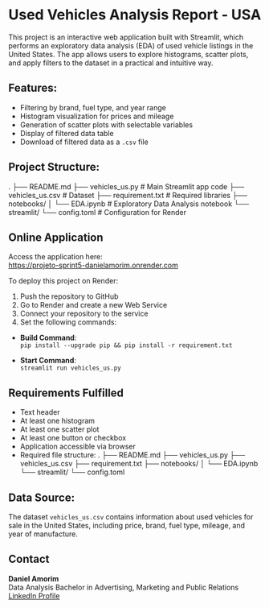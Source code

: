# Used Vehicles Analysis Report - USA

This project is an interactive web application built with Streamlit, which performs an exploratory data analysis (EDA) of used vehicle listings in the United States. The app allows users to explore histograms, scatter plots, and apply filters to the dataset in a practical and intuitive way.

## Features:

- Filtering by brand, fuel type, and year range
- Histogram visualization for prices and mileage
- Generation of scatter plots with selectable variables
- Display of filtered data table
- Download of filtered data as a `.csv` file

## Project Structure:

.
├── README.md
├── vehicles_us.py # Main Streamlit app code
├── vehicles_us.csv # Dataset
├── requirement.txt # Required libraries
├── notebooks/
│ └── EDA.ipynb # Exploratory Data Analysis notebook
└── streamlit/
└── config.toml # Configuration for Render

## Online Application

Access the application here:  
https://projeto-sprint5-danielamorim.onrender.com

To deploy this project on Render:

1. Push the repository to GitHub
2. Go to Render and create a new Web Service
3. Connect your repository to the service
4. Set the following commands:

- **Build Command**:  
  `pip install --upgrade pip && pip install -r requirement.txt`

- **Start Command**:  
  `streamlit run vehicles_us.py`

## Requirements Fulfilled

- Text header
- At least one histogram
- At least one scatter plot
- At least one button or checkbox
- Application accessible via browser
- Required file structure:
.
├── README.md
├── vehicles_us.py
├── vehicles_us.csv
├── requirement.txt
├── notebooks/
│ └── EDA.ipynb
└── streamlit/
└── config.toml

## Data Source:

The dataset `vehicles_us.csv` contains information about used vehicles for sale in the United States, including price, brand, fuel type, mileage, and year of manufacture.

## Contact

**Daniel Amorim**  
Data Analysis
Bachelor in Advertising, Marketing and Public Relations  
[LinkedIn Profile](https://www.linkedin.com/in/danieloamorim)










